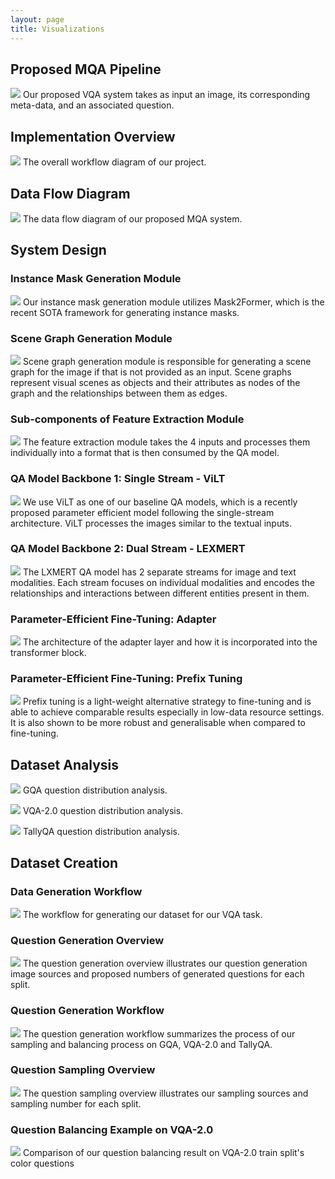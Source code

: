 ```yaml
---
layout: page
title: Visualizations
---
```

## Proposed MQA Pipeline
![](/assets/img/1.png)
Our proposed VQA system takes as input an image, its corresponding meta-data, and an associated question.

## Implementation Overview
![](/assets/img/8.png)
The overall workflow diagram of our project.

## Data Flow Diagram
![](/assets/img/7.png)
The data flow diagram of our proposed MQA system.

## System Design

### Instance Mask Generation Module
![](/assets/img/mask2former.png)
Our instance mask generation module utilizes Mask2Former, which is the recent SOTA framework for generating instance masks.

### Scene Graph Generation Module
![](/assets/img/sg_gen.png)
Scene graph generation module is responsible for generating a scene graph for the image if that is not provided as an input. Scene graphs represent visual scenes as objects and their attributes as nodes of the graph and the relationships between them as edges.

### Sub-components of Feature Extraction Module
![](/assets/img/4.png)
The feature extraction module takes the 4 inputs and processes them individually into a format that is then consumed by the QA model.

### QA Model Backbone 1: Single Stream - ViLT
![](/assets/img/ViLT.png)
We use ViLT as one of our baseline QA models, which is a recently proposed parameter efficient model following the single-stream architecture. ViLT processes the images similar to the textual inputs. 

### QA Model Backbone 2: Dual Stream - LEXMERT
![](/assets/img/5.png)
The LXMERT QA model has 2 separate streams for image and text modalities. Each stream focuses on individual modalities and encodes the relationships and interactions between different entities present in them.

### Parameter-Efficient Fine-Tuning: Adapter
![](/assets/img/adapters.png)
The architecture of the adapter layer and how it is incorporated into the transformer block.

### Parameter-Efficient Fine-Tuning: Prefix Tuning
![](/assets/img/prefixtuningvilt.png)
Prefix tuning is a light-weight alternative strategy to fine-tuning and is able to achieve comparable results especially in low-data resource settings. It is also shown to be more robust and generalisable when compared to fine-tuning.

## Dataset Analysis
![](/assets/img/gqa_1.png)
GQA question distribution analysis.

![](/assets/img/vqa_1.png)
VQA-2.0 question distribution analysis.

![](/assets/img/tally_1.png)
TallyQA question distribution analysis.

## Dataset Creation

### Data Generation Workflow
![](/assets/img/data_gen_workflow.png)
The workflow for generating our dataset for our VQA task.

### Question Generation Overview
![](/assets/img/qa_gen.png)
The question generation overview illustrates our question generation image sources and proposed numbers of generated questions for each split.

### Question Generation Workflow
![](/assets/img/qa_gen_wf.png)
The question generation workflow summarizes the process of our sampling and balancing process on GQA, VQA-2.0 and TallyQA.

### Question Sampling Overview
![](/assets/img/qa_sam.png)
The question sampling overview illustrates our sampling sources and sampling number for each split.

### Question Balancing Example on VQA-2.0
![](/assets/img/vqa_color_bal.png)
Comparison of our question balancing result on VQA-2.0 train split's color questions

